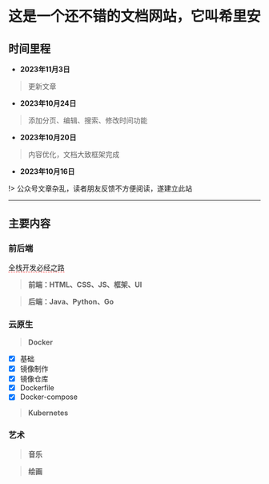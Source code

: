 # 这是一个还不错的文档网站，它叫希里安

## 时间里程

<!-- <video poster="" controls width="80%"></video> -->
- **2023年11月3日**

> 更新文章

- **2023年10月24日**

> 添加分页、编辑、搜索、修改时间功能

- **2023年10月20日**

> 内容优化，文档大致框架完成

- **2023年10月16日**

!> 公众号文章杂乱，读者朋友反馈不方便阅读，遂建立此站

---

## 主要内容

### 前后端
<span style="border-bottom:1px dashed red;">全栈开发必经之路</span>

> **前端：HTML、CSS、JS、框架、UI**

> **后端：Java、Python、Go**

### 云原生

  >**Docker**

  - [x] 基础
  - [x] 镜像制作
  - [x] 镜像仓库
  - [x] Dockerfile
  - [x] Docker-compose

>**Kubernetes**

### 艺术

  >**音乐**

  >**绘画**